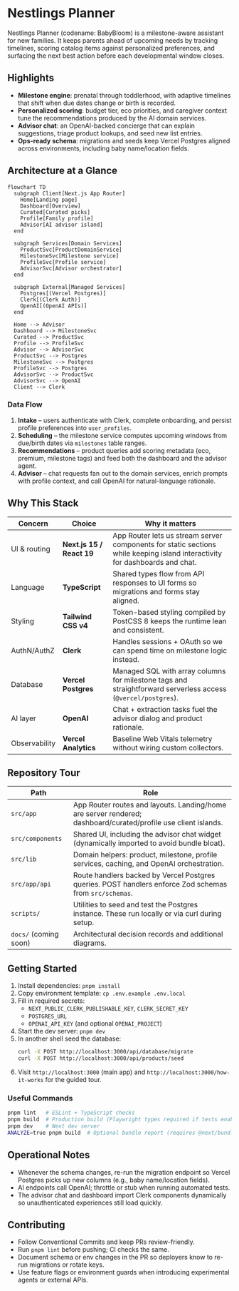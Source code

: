 # Nestlings Planner

Nestlings Planner (codename: BabyBloom) is a milestone-aware assistant for new families. It keeps parents ahead of upcoming needs by tracking timelines, scoring catalog items against personalized preferences, and surfacing the next best action before each developmental window closes.

## Highlights
- **Milestone engine**: prenatal through toddlerhood, with adaptive timelines that shift when due dates change or birth is recorded.
- **Personalized scoring**: budget tier, eco priorities, and caregiver context tune the recommendations produced by the AI domain services.
- **Advisor chat**: an OpenAI-backed concierge that can explain suggestions, triage product lookups, and seed new list entries.
- **Ops-ready schema**: migrations and seeds keep Vercel Postgres aligned across environments, including baby name/location fields.

## Architecture at a Glance
```mermaid
flowchart TD
  subgraph Client[Next.js App Router]
    Home[Landing page]
    Dashboard[Overview]
    Curated[Curated picks]
    Profile[Family profile]
    Advisor[AI advisor island]
  end

  subgraph Services[Domain Services]
    ProductSvc[ProductDomainService]
    MilestoneSvc[Milestone service]
    ProfileSvc[Profile service]
    AdvisorSvc[Advisor orchestrator]
  end

  subgraph External[Managed Services]
    Postgres[(Vercel Postgres)]
    Clerk[(Clerk Auth)]
    OpenAI[(OpenAI APIs)]
  end

  Home --> Advisor
  Dashboard --> MilestoneSvc
  Curated --> ProductSvc
  Profile --> ProfileSvc
  Advisor --> AdvisorSvc
  ProductSvc --> Postgres
  MilestoneSvc --> Postgres
  ProfileSvc --> Postgres
  AdvisorSvc --> ProductSvc
  AdvisorSvc --> OpenAI
  Client --> Clerk
```

### Data Flow
1. **Intake** – users authenticate with Clerk, complete onboarding, and persist profile preferences into `user_profiles`.
2. **Scheduling** – the milestone service computes upcoming windows from due/birth dates via `milestones` table ranges.
3. **Recommendations** – product queries add scoring metadata (eco, premium, milestone tags) and feed both the dashboard and the advisor agent.
4. **Advisor** – chat requests fan out to the domain services, enrich prompts with profile context, and call OpenAI for natural-language rationale.

## Why This Stack
| Concern | Choice | Why it matters |
| --- | --- | --- |
| UI & routing | **Next.js 15 / React 19** | App Router lets us stream server components for static sections while keeping island interactivity for dashboards and chat. |
| Language | **TypeScript** | Shared types flow from API responses to UI forms so migrations and forms stay aligned. |
| Styling | **Tailwind CSS v4** | Token-based styling compiled by PostCSS 8 keeps the runtime lean and consistent. |
| AuthN/AuthZ | **Clerk** | Handles sessions + OAuth so we can spend time on milestone logic instead. |
| Database | **Vercel Postgres** | Managed SQL with array columns for milestone tags and straightforward serverless access (`@vercel/postgres`). |
| AI layer | **OpenAI** | Chat + extraction tasks fuel the advisor dialog and product rationale.
| Observability | **Vercel Analytics** | Baseline Web Vitals telemetry without wiring custom collectors.

## Repository Tour
| Path | Role |
| --- | --- |
| `src/app` | App Router routes and layouts. Landing/home are server rendered; dashboard/curated/profile use client islands. |
| `src/components` | Shared UI, including the advisor chat widget (dynamically imported to avoid bundle bloat). |
| `src/lib` | Domain helpers: product, milestone, profile services, caching, and OpenAI orchestration. |
| `src/app/api` | Route handlers backed by Vercel Postgres queries. POST handlers enforce Zod schemas from `src/schemas`. |
| `scripts/` | Utilities to seed and test the Postgres instance. These run locally or via curl during setup. |
| `docs/` (coming soon) | Architectural decision records and additional diagrams. |

## Getting Started
1. Install dependencies: `pnpm install`
2. Copy environment template: `cp .env.example .env.local`
3. Fill in required secrets:
   - `NEXT_PUBLIC_CLERK_PUBLISHABLE_KEY`, `CLERK_SECRET_KEY`
   - `POSTGRES_URL`
   - `OPENAI_API_KEY` (and optional `OPENAI_PROJECT`)
4. Start the dev server: `pnpm dev`
5. In another shell seed the database:
   ```bash
   curl -X POST http://localhost:3000/api/database/migrate
   curl -X POST http://localhost:3000/api/products/seed
   ```
6. Visit `http://localhost:3000` (main app) and `http://localhost:3000/how-it-works` for the guided tour.

### Useful Commands
```bash
pnpm lint   # ESLint + TypeScript checks
pnpm build  # Production build (Playwright types required if tests enabled)
pnpm dev    # Next dev server
ANALYZE=true pnpm build  # Optional bundle report (requires @next/bundle-analyzer)
```

## Operational Notes
- Whenever the schema changes, re-run the migration endpoint so Vercel Postgres picks up new columns (e.g., baby name/location fields).
- AI endpoints call OpenAI; throttle or stub when running automated tests.
- The advisor chat and dashboard import Clerk components dynamically so unauthenticated experiences still load quickly.

## Contributing
- Follow Conventional Commits and keep PRs review-friendly.
- Run `pnpm lint` before pushing; CI checks the same.
- Document schema or env changes in the PR so deployers know to re-run migrations or rotate keys.
- Use feature flags or environment guards when introducing experimental agents or external APIs.
